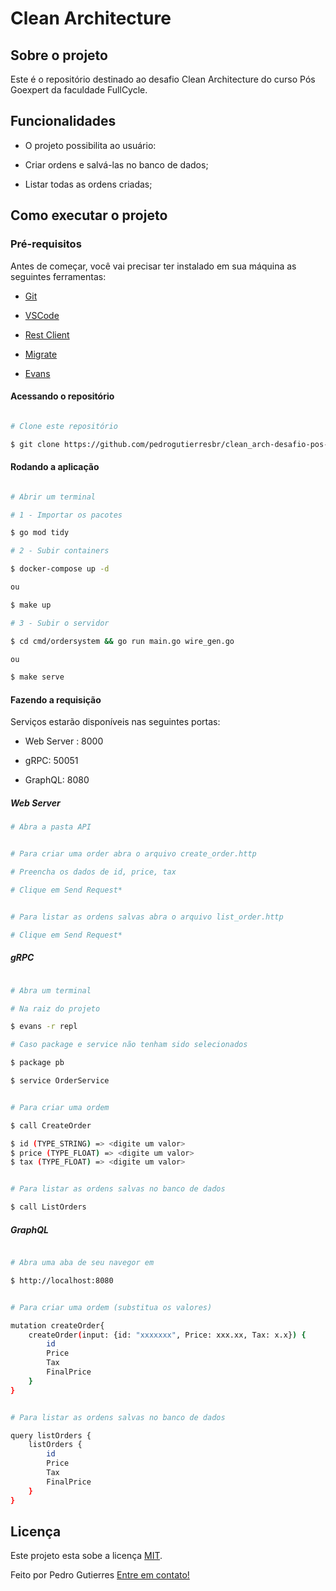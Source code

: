 # Clean Architecture

  

## Sobre o projeto

  

Este é o repositório destinado ao desafio Clean Architecture do curso Pós Goexpert da faculdade FullCycle.

  

## Funcionalidades

  

- O projeto possibilita ao usuário:

  
- Criar ordens e salvá-las no banco de dados;
- Listar todas as ordens criadas;

  

## Como executar o projeto

  

### Pré-requisitos

  

Antes de começar, você vai precisar ter instalado em sua máquina as seguintes ferramentas:

  

- [Git](https://git-scm.com)

- [VSCode](https://code.visualstudio.com/)

- [Rest Client](https://marketplace.visualstudio.com/items?itemName=humao.rest-client)

 - [Migrate](https://github.com/golang-migrate/migrate) 

-  [Evans](https://github.com/ktr0731/evans) 

#### Acessando o repositório

  

```bash

# Clone este repositório

$ git clone https://github.com/pedrogutierresbr/clean_arch-desafio-pos-goexpert.git

```

  

#### Rodando a aplicação

  

```bash

# Abrir um terminal

# 1 - Importar os pacotes

$ go mod tidy

# 2 - Subir containers

$ docker-compose up -d

ou 

$ make up

# 3 - Subir o servidor

$ cd cmd/ordersystem && go run main.go wire_gen.go

ou 

$ make serve

```


#### Fazendo a requisição

Serviços estarão disponíveis nas seguintes portas:

- Web Server : 8000

- gRPC: 50051

- GraphQL: 8080


##### Web Server
```bash
# Abra a pasta API


# Para criar uma order abra o arquivo create_order.http

# Preencha os dados de id, price, tax

# Clique em Send Request*


# Para listar as ordens salvas abra o arquivo list_order.http

# Clique em Send Request*

```

##### gRPC
```bash

# Abra um terminal

# Na raiz do projeto

$ evans -r repl

# Caso package e service não tenham sido selecionados

$ package pb

$ service OrderService


# Para criar uma ordem

$ call CreateOrder 

$ id (TYPE_STRING) => <digite um valor>
$ price (TYPE_FLOAT) => <digite um valor> 
$ tax (TYPE_FLOAT) => <digite um valor>


# Para listar as ordens salvas no banco de dados

$ call ListOrders

```

##### GraphQL
```bash

# Abra uma aba de seu navegor em

$ http://localhost:8080


# Para criar uma ordem (substitua os valores)

mutation createOrder{
    createOrder(input: {id: "xxxxxxx", Price: xxx.xx, Tax: x.x}) {
        id
        Price
        Tax
        FinalPrice
    }
}


# Para listar as ordens salvas no banco de dados

query listOrders {
    listOrders {
        id
        Price
        Tax
        FinalPrice
    }
}

```


## Licença

  

Este projeto esta sobe a licença [MIT](./LICENSE).

  

Feito por Pedro Gutierres [Entre em contato!](https://www.linkedin.com/in/pedrogabrielgutierres/)
